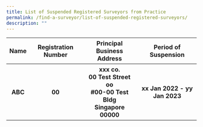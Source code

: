 ```yaml
---
title: List of Suspended Registered Surveyors from Practice
permalink: /find-a-surveyor/list-of-suspended-registered-surveyors/
description: ""
---
```


<table>
		<tr>
			<th>Name</th>
			<th>Registration Number</th>
			<th>Principal Business Address</th>
			<th>Period of Suspension</th>
	</tr>
	<tr>
		<th>ABC</th>
		<th> 00</th>
		<th> xxx co.<br>
			00 Test Street oo <br>
			#00-00 Test Bldg <br>
			Singapore 00000 <br>
		<th> xx Jan 2022 - yy Jan 2023 <br>